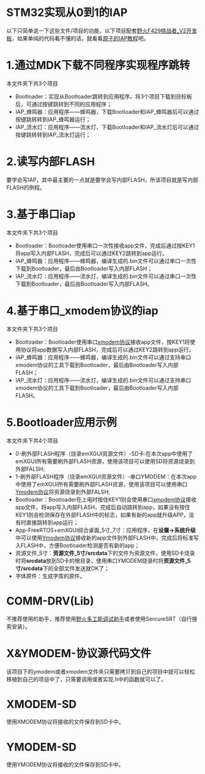 # STM32实现从0到1的IAP

以下只简单说一下这些文件/项目的功能，以下项目配套[野火F429挑战者_V2开发板](https://detail.tmall.com/item.htm?spm=a1z10.1-b.w20601089-22026361133.6.363f73f5KZlcwa&id=600121332138&skuId=4221916348817)，如果单纯的代码看不懂的话，就看看[原子的IAP教程](https://doc.embedfire.com/motor/f407jiaoyang/zh/latest/index.html)吧。

# 1.通过MDK下载不同程序实现程序跳转

本文件夹下共3个项目
- Bootloader：实现从Bootloader跳转到应用程序，将3个项目下载到目标板后，可通过按键跳转到不同的应用程序；
- IAP_蜂鸣器：应用程序——蜂鸣器，下载Bootloader和IAP_蜂鸣器后可以通过按键跳转转到IAP_蜂鸣器运行；
- IAP_流水灯：应用程序——流水灯，下载Bootloader和IAP_流水灯后可以通过按键跳转转到IAP_流水灯运行；

# 2.读写内部FLASH

要学会写IAP，其中最主要的一点就是要学会写内部FLASH，所该项目就是写内部FLASH的例程。

# 3.基于串口iap

本文件夹下共3个项目
- Bootloader：Bootloader使用串口一次性接收app文件，完成后通过按KEY1将app写入内部FLASH，完成后可以通过KEY2跳转到app运行。
- IAP_蜂鸣器：应用程序——蜂鸣器，编译生成的.bin文件可以通过串口一次性下载到Bootloader，最后由Bootloader写入内部FLASH；
- IAP_流水灯：应用程序——流水灯，编译生成的.bin文件可以通过串口一次性下载到Bootloader，最后由Bootloader写入内部FLASH。

# 4.基于串口_xmodem协议的iap

本文件夹下共3个项目
- Bootloader：Bootloader使用串口[xmodem协议](https://www.firebbs.cn/forum.php?mod=viewthread&tid=29898)接收app文件，按KEY1将使用协议将app数据写入内部FLASH，完成后可以通过KEY2跳转到app运行。
- IAP_蜂鸣器：应用程序——蜂鸣器，编译生成的.bin文件可以通过支持串口xmodem协议的工具下载到Bootloader，最后由Bootloader写入内部FLASH；
- IAP_流水灯：应用程序——流水灯，编译生成的.bin文件可以通过支持串口xmodem协议的工具下载到Bootloader，最后由Bootloader写入内部FLASH。

# 5.Bootloader应用示例

本文件夹下共4个项目
- 0-刷外部FLASH程序（烧录emXGUI资源文件）-SD卡:在本次app中使用了emXGUI所有需要刷外部FLASH资源，使用该项目可以使用SD将资源烧录到外部FALSH;
- 1-刷外部FLASH程序（烧录emXGUI资源文件）-串口YMODEM：在本次app中使用了emXGUI所有需要刷外部FLASH资源，使用该项目可以使用串口[Ymodem协议](https://www.firebbs.cn/forum.php?mod=viewthread&tid=29898)将资源烧录到外部FALSH;
- Bootloader：Bootloader在上电时按住KEY1则会使用串口[xmodem协议](https://www.firebbs.cn/forum.php?mod=viewthread&tid=29898)接收app文件，将app写入内部FLASH，完成后自动跳转到app，如果没有按住KEY1则会检测保存在外部FLASH中的标志，如果有新的app就升级APP，没有时直接跳转到app运行；
- App-FreeRTOS+emXGUI综合桌面_5寸_7寸：应用程序，在**设置->系统升级**中可以使用[Ymodem协议](https://www.firebbs.cn/forum.php?mod=viewthread&tid=29898)接收新的app文件到外部FLASH中，完成后将标准写入FLASH中，方便Bootloader检测是否有新的app；
- 资源文件_5寸：**资源文件_5寸/srcdata**下的文件为资源文件，使用SD卡烧录时将**srcdata**放到SD卡的根目录，使用串口YMODEM烧录时将**资源文件_5寸/srcdata**下的全部文件发送就OK了；
- 字体原件：生成字库的原件。

# COMM-DRV(Lib)

不推荐使用的助手，推荐使用[野火多工能调试助手](https://www.firebbs.cn/forum.php?mod=viewthread&tid=29790)或者使用SercureSRT（自行搜索安装）。

# X&YMODEM-协议源代码文件

该项目下的ymodem或者xmodem文件夹只需要拷贝到自己的项目中就可以轻松移植到自己的项目中了，只需要调用或者实现.h中的函数就可以了。

# XMODEM-SD

使用XMODEM协议将接收的文件保存到SD卡中。

# YMODEM-SD

使用YMODEM协议将接收的文件保存到SD卡中。